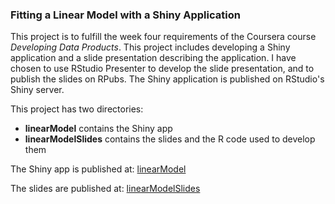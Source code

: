 ### Fitting a Linear Model with a Shiny Application

This project is to fulfill the week four requirements of the Coursera course *Developing Data Products*.  This project includes developing a Shiny application and a slide presentation describing the application.  I have chosen to use RStudio Presenter to develop the slide presentation, and to publish the slides on RPubs.  The Shiny application is published on RStudio's Shiny server.

This project has two directories:

- **linearModel** contains the Shiny app
- **linearModelSlides** contains the slides and the R code used to develop them

The Shiny app is published at:   [linearModel](https://georgewilliams.shinyapps.io/linearModel/) 


The slides are published at:  [linearModelSlides](http://rpubs.com/george_williams/274754) 